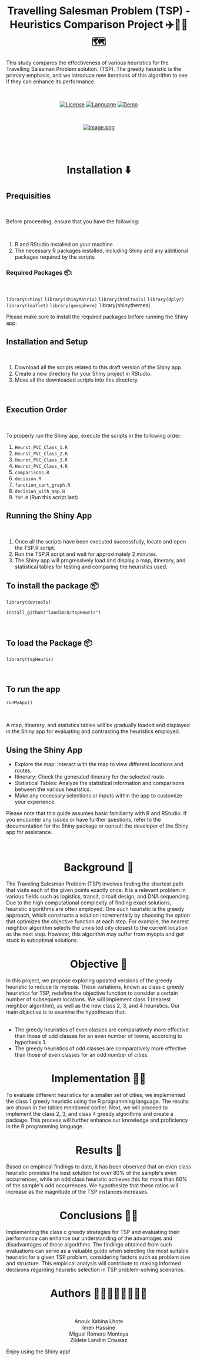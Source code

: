 <h1 align="center">Travelling Salesman Problem (TSP) - Heuristics Comparison Project ✈️🧳🧭🗺️</h1>

This study compares the effectiveness of various heuristics for the Travelling Salesman Problem solution. (TSP). The greedy heuristic is the primary emphasis, and we introduce new iterations of this algorithm to see if they can enhance its performance.

<br>

<div align="center">

  <a href="https://opensource.org/licenses/MIT">![License](https://img.shields.io/badge/License-MIT-yellow)</a>
  <a href="https://www.r-project.org/about.html">![Language](https://img.shields.io/badge/Language-R-blue)</a>
  <a href="https://tsp-heuristics.shinyapps.io/tsp-heuristics/">![Demo](https://img.shields.io/badge/App-Demo-indigo)</a>
</div>

<br>

<div align="center">
    
[![image.png](https://i.postimg.cc/LsQ5gT8X/image.png)](https://postimg.cc/WDrTQ0rL)
  
</div>

<br>
<br>


<h1 align="center">Installation ⬇️</h1>

## Prequisities

<br>

Before proceeding, ensure that you have the following:

<br>

1. R and RStudio installed on your machine
2. The necessary R packages installed, including Shiny and any additional packages required by the scripts

### Required Packages 📦:

<br>

`library(shiny)`
`library(shinyMatrix)`
`library(htmltools)`
`library(dplyr)`
`library(leaflet)`
`library(geosphere)`
`library(shinythemes)
<br>

Please make sure to install the required packages before running the Shiny app.


## Installation and Setup

<br>

1. Download all the scripts related to this draft version of the Shiny app. 
2. Create a new directory for your Shiny project in RStudio. 
3. Move all the downloaded scripts into this directory.

<br>

## Execution Order

<br>

To properly run the Shiny app, execute the scripts in the following order:
1. `Heurst_PVC_Class_1.R`
2. `Heurst_PVC_Class_2.R`
3. `Heurst_PVC_Class_3.R`
4. `Heurst_PVC_Class_4.R`
5. `comparisons.R`
6. `decision.R` 
7. `function_cart_graph.R`
8. `decision_with_map.R `
9. `TSP.R` (Run this script last)

## Running the Shiny App

<br>

1. Once all the scripts have been executed successfully, locate and open the TSP.R script.
2. Run the TSP.R script and wait for approximately 2 minutes.
3. The Shiny app will progressively load and display a map, itinerary, and statistical tables for testing and comparing the heuristics used.

## To install the package 📦


```
library(devtools)

install_github("landimc8/tspHeuris")
```

<br>

## To load the Package 📦


```library(tspHeuris)```

<br>

## To run the app


```runMyApp()```

<br>

A map, itinerary, and statistics tables will be gradually loaded and displayed in the Shiny app for evaluating and contrasting the heuristics employed.

## Using the Shiny App

- Explore the map: Interact with the map to view different locations and routes. 
- Itinerary: Check the generated itinerary for the selected route. 
- Statistical Tables: Analyze the statistical information and comparisons between the various heuristics. 
- Make any necessary selections or inputs within the app to customize your experience.

Please note that this guide assumes basic familiarity with R and RStudio. If you encounter any issues or have further questions, refer to the documentation for the Shiny package or consult the developer of the Shiny app for assistance.


<br>

<h1 align="center">Background 🌇</h1>
The Traveling Salesman Problem (TSP) involves finding the shortest path that visits each of the given points exactly once. It is a relevant problem in various fields such as logistics, transit, circuit design, and DNA sequencing. Due to the high computational complexity of finding exact solutions, heuristic algorithms are often employed. One such heuristic is the greedy approach, which constructs a solution incrementally by choosing the option that optimizes the objective function at each step. For example, the nearest neighbor algorithm selects the unvisited city closest to the current location as the next step. However, this algorithm may suffer from myopia and get stuck in suboptimal solutions.

<br>

<h1 align="center">Objective 🔭</h1>
In this project, we propose exploring updated versions of the greedy heuristic to reduce its myopia. These variations, known as class c greedy heuristics for TSP, redefine the objective function to consider a certain number of subsequent locations. We will implement class 1 (nearest neighbor algorithm), as well as the new class 2, 3, and 4 heuristics. Our main objective is to examine the hypotheses that:

<br>
<br>

- The greedy heuristics of even classes are comparatively more effective than those of odd classes for an even number of towns, according to hypothesis 1.
- The greedy heuristics of odd classes are comparatively more effective than those of even classes for an odd number of cities.

<h1 align="center">Implementation ✍🏼</h1>
To evaluate different heuristics for a smaller set of cities, we implemented the class 1 greedy heuristic using the R programming language. The results are shown in the tables mentioned earlier. Next, we will proceed to implement the class 2, 3, and class 4 greedy algorithms and create a package. This process will further enhance our knowledge and proficiency in the R programming language.

<h1 align="center">Results 📰</h1>
Based on empirical findings to date, it has been observed that an even class heuristic provides the best solution for over 80% of the sample's even occurrences, while an odd class heuristic achieves this for more than 60% of the sample's odd occurrences. We hypothesize that these ratios will increase as the magnitude of the TSP instances increases.

<h1 align="center">Conclusions ✋🏼</h1>
Implementing the class c greedy strategies for TSP and evaluating their performance can enhance our understanding of the advantages and disadvantages of these algorithms. The findings obtained from such evaluations can serve as a valuable guide when selecting the most suitable heuristic for a given TSP problem, considering factors such as problem size and structure. This empirical analysis will contribute to making informed decisions regarding heuristic selection in TSP problem-solving scenarios.


<br>

<h1 align="center">Authors 👩🏻👩🏼👨🏽👩🏻</h1>

<br>

<div align="center">
  
Anouk Xabina Lhote 
<br>
Imen Hassine
  <br>
Miguel Romero Montoya
  <br>
Zildete Landim Crausaz
  <br>
  
</div>

Enjoy using the Shiny app!


